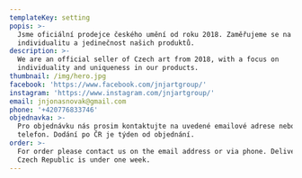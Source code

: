 ```yaml
---
templateKey: setting
popis: >-
  Jsme oficiální prodejce českého umění od roku 2018. Zaměřujeme se na
  individualitu a jedinečnost našich produktů.
description: >-
  We are an official seller of Czech art from 2018, with a focus on
  individuality and uniqueness in our products.
thumbnail: /img/hero.jpg
facebook: 'https://www.facebook.com/jnjartgroup/'
instagram: 'https://www.instagram.com/jnjartgroup/'
email: jnjonasnovak@gmail.com
phone: '+420776833746'
objednavka: >-
  Pro objednávku nás prosim kontaktujte na uvedené emailové adrese nebo přes
  telefon. Dodání po ČR je týden od objednání.
order: >-
  For order please contact us on the email address or via phone. Delivery around
  Czech Republic is under one week.
---
```


